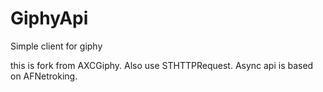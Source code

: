 # GiphyApi
Simple client for giphy

this is fork from AXCGiphy. Also use STHTTPRequest. Async api is based on AFNetroking.